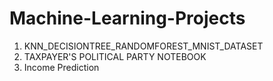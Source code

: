 # Machine-Learning-Projects
1. KNN_DECISIONTREE_RANDOMFOREST_MNIST_DATASET
2. TAXPAYER'S POLITICAL PARTY NOTEBOOK
3. Income Prediction
